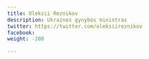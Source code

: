 ```yaml
---
title: Oleksii Reznikov
description: Ukrainos gynybos ministras
twitter: https://twitter.com/oleksiireznikov
facebook: 
weight: -200

---
```

